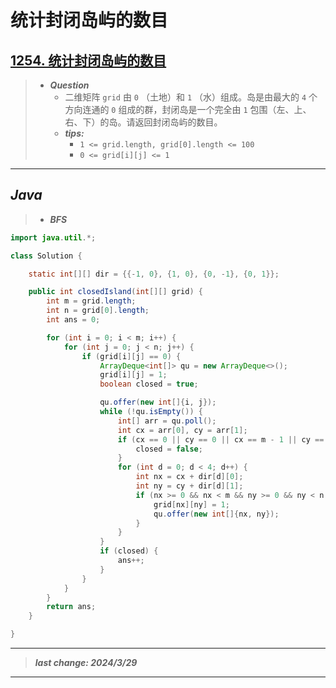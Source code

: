 # 统计封闭岛屿的数目

## [1254. 统计封闭岛屿的数目](https://leetcode.cn/problems/number-of-closed-islands/)

> - ***Question***
>   - 二维矩阵 `grid` 由 `0` （土地）和 `1` （水）组成。岛是由最大的 `4` 个方向连通的 `0` 组成的群，封闭岛是一个完全由 `1` 包围（左、上、右、下）的岛。请返回封闭岛屿的数目。
>   - ***tips:***
>     - `1 <= grid.length, grid[0].length <= 100`
>     - `0 <= grid[i][j] <= 1`

---

## *Java*

> - ***BFS***

```java
import java.util.*;

class Solution {

    static int[][] dir = {{-1, 0}, {1, 0}, {0, -1}, {0, 1}};

    public int closedIsland(int[][] grid) {
        int m = grid.length;
        int n = grid[0].length;
        int ans = 0;

        for (int i = 0; i < m; i++) {
            for (int j = 0; j < n; j++) {
                if (grid[i][j] == 0) {
                    ArrayDeque<int[]> qu = new ArrayDeque<>();
                    grid[i][j] = 1;
                    boolean closed = true;

                    qu.offer(new int[]{i, j});
                    while (!qu.isEmpty()) {
                        int[] arr = qu.poll();
                        int cx = arr[0], cy = arr[1];
                        if (cx == 0 || cy == 0 || cx == m - 1 || cy == n - 1) {
                            closed = false;
                        }
                        for (int d = 0; d < 4; d++) {
                            int nx = cx + dir[d][0];
                            int ny = cy + dir[d][1];
                            if (nx >= 0 && nx < m && ny >= 0 && ny < n && grid[nx][ny] == 0) {
                                grid[nx][ny] = 1;
                                qu.offer(new int[]{nx, ny});
                            }
                        }
                    }
                    if (closed) {
                        ans++;
                    }
                }
            }
        }
        return ans;
    }

}
```

---

> ***last change: 2024/3/29***

---
